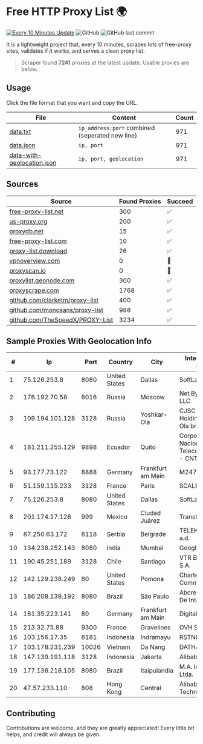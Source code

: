 
# Free HTTP Proxy List 🌍

[![Every 10 Minutes Update](https://github.com/mertguvencli/http-proxy-list/actions/workflows/main.yml/badge.svg?branch=main)](https://github.com/mertguvencli/http-proxy-list/actions/workflows/main.yml)
![GitHub](https://img.shields.io/github/license/mertguvencli/http-proxy-list)
![GitHub last commit](https://img.shields.io/github/last-commit/mertguvencli/http-proxy-list)

It is a lightweight project that, every 10 minutes, scrapes lots of free-proxy sites, validates if it works, and serves a clean proxy list.


> Scraper found **7241** proxies at the latest update. Usable proxies are below.

## Usage

Click the file format that you want and copy the URL.


|File|Content|Count|
|----|-------|-----|
|[data.txt](https://raw.githubusercontent.com/mertguvencli/http-proxy-list/main/proxy-list/data.txt)|`ip_address:port` combined (seperated new line)|971|
|[data.json](https://raw.githubusercontent.com/mertguvencli/http-proxy-list/main/proxy-list/data.json)|`ip, port`|971|
|[data-with-geolocation.json](https://raw.githubusercontent.com/mertguvencli/http-proxy-list/main/proxy-list/data-with-geolocation.json)|`ip, port, geolocation`|971|

## Sources

|Source|Found Proxies|Succeed|
|------|-------------|-------|
|[free-proxy-list.net](https://free-proxy-list.net)|300|✅|
|[us-proxy.org](https://www.us-proxy.org)|200|✅|
|[proxydb.net](http://proxydb.net)|15|✅|
|[free-proxy-list.com](https://free-proxy-list.com/?page=&port=&type%5B%5D=http&type%5B%5D=https&up_time=0&search=Search)|10|✅|
|[proxy-list.download](https://www.proxy-list.download/HTTP)|26|✅|
|[vpnoverview.com](https://vpnoverview.com/privacy/anonymous-browsing/free-proxy-servers)|0|🚫|
|[proxyscan.io](https://www.proxyscan.io)|0|🚫|
|[proxylist.geonode.com](https://proxylist.geonode.com/api/proxy-list?limit=300&page=1&sort_by=lastChecked&sort_type=desc&protocols=http,https)|300|✅|
|[proxyscrape.com](https://api.proxyscrape.com/v2/?request=displayproxies&protocol=http&timeout=10000&country=all&ssl=all&anonymity=all)|1768|✅|
|[github.com/clarketm/proxy-list](https://raw.githubusercontent.com/clarketm/proxy-list/master/proxy-list-raw.txt)|400|✅|
|[github.com/monosans/proxy-list](https://raw.githubusercontent.com/monosans/proxy-list/main/proxies/http.txt)|988|✅|
|[github.com/TheSpeedX/PROXY-List](https://raw.githubusercontent.com/TheSpeedX/PROXY-List/master/http.txt)|3234|✅|


## Sample Proxies With Geolocation Info

|#|Ip|Port|Country|City|Internet Service Provider|
|-|--|----|-------|----|-------------------------|
|1|75.126.253.8|8080|United States|Dallas|SoftLayer|
|2|176.192.70.58|8016|Russia|Moscow|Net By Net Holding LLC|
|3|109.194.101.128|3128|Russia|Yoshkar-Ola|CJSC "ER-Telecom Holding" Yoshkar-Ola branch|
|4|181.211.255.129|9898|Ecuador|Quito|Corporacion Nacional De Telecomunicaciones - CNT EP|
|5|93.177.73.122|8888|Germany|Frankfurt am Main|M247 Europe SRL|
|6|51.159.115.233|3128|France|Paris|SCALEWAY|
|7|75.126.253.8|8080|United States|Dallas|SoftLayer|
|8|201.174.17.126|999|Mexico|Ciudad Juárez|Transtelco Inc|
|9|87.250.63.172|8118|Serbia|Belgrade|TELEKOM SRBIJA a.d.|
|10|134.238.252.143|8080|India|Mumbai|Google LLC|
|11|190.45.251.189|3128|Chile|Santiago|VTR BANDA ANCHA S.A.|
|12|142.129.238.249|80|United States|Pomona|Charter Communications Inc|
|13|186.208.139.192|8080|Brazil|São Paulo|Abcrede Provedor De Internet Eireli|
|14|161.35.223.141|80|Germany|Frankfurt am Main|DigitalOcean, LLC|
|15|213.32.75.88|9300|France|Gravelines|OVH SAS|
|16|103.156.17.35|8181|Indonesia|Indramayu|RSTNET|
|17|103.178.231.239|10026|Vietnam|Da Nang|DATHANH|
|18|147.139.191.118|3128|Indonesia|Jakarta|Alibaba.com LLC|
|19|177.136.218.105|8080|Brazil|Itaipulandia|M.A. Informática Ltda.|
|20|47.57.233.110|808|Hong Kong|Central|Alibaba (US) Technology Co., Ltd.|



## Contributing

Contributions are welcome, and they are greatly appreciated! Every
little bit helps, and credit will always be given.

